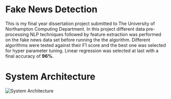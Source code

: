 # Fake News Detection 

This is my final year dissertation project submitted to The University of Northampton Computing Department.  In this project different data pre-processing NLP techniques followed by feature extraction was performed on the fake news data set before running the the algorithm. Different algorithms were tested against their F1 score and the best one was selected for hyper parameter tuning. Linear regression was selected at last with a final accuracy of **96%**.


# System Architecture 

![System Architecture](https://imgur.com/a/lRRw1JW)

